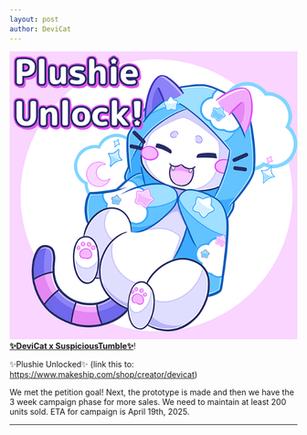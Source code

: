 ```yaml
---
layout: post
author: DeviCat
---
```


![](/img/candicatcozy_plushie_unlock_blog.png)
**[✨DeviCat x SuspiciousTumble✨](https://ko-fi.com/suspicioustumbleweed/shop/devicatcollab)**!

✨Plushie Unlocked✨ (link this to: https://www.makeship.com/shop/creator/devicat)

We met the petition goal! Next, the prototype is made and then we have the 3 week campaign phase for more sales. We need to maintain at least 200 units sold. ETA for campaign is April 19th, 2025.


<!--card-->

---